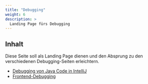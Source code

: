 ```yaml
---
title: "Debugging"
weight: 6
description: >
  Landing Page fürs Debugging
---
```


## Inhalt

Diese Seite soll als Landing Page dienen und den Absprung zu den verschiedenen Debugging-Seiten erleichtern.

- [Debugging von Java Code in IntelliJ](../99_tools/ide/intellij/06_debugging/)
- [Frontend-Debugging](../03_web/03_javascript/24_debugging)
